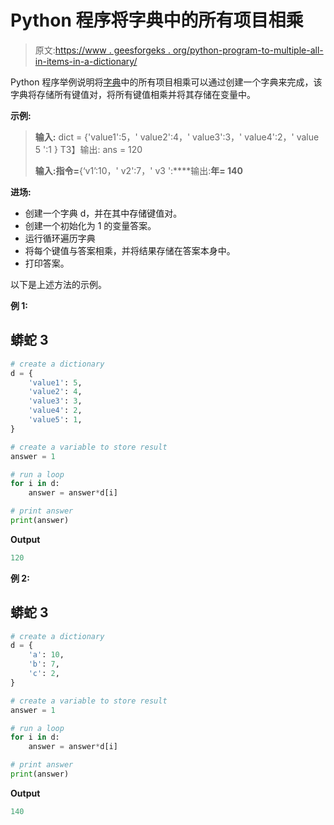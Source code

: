 # Python 程序将字典中的所有项目相乘

> 原文:[https://www . geesforgeks . org/python-program-to-multiple-all-in-items-in-a-dictionary/](https://www.geeksforgeeks.org/python-program-to-multiply-all-the-items-in-a-dictionary/)

Python 程序举例说明将[字典](https://www.geeksforgeeks.org/python-dictionary/)中的所有项目相乘可以通过创建一个字典来完成，该字典将存储所有键值对，将所有键值相乘并将其存储在变量中。

**示例:**

> **输入:** dict = {'value1':5，' value2':4，' value3':3，' value4':2，' value 5 ':1 }
> T3】输出: ans = 120
> 
> **输入:**指令**=**{‘v1’:10，' v2':7，' v3 ':****输出:**年= 140**

**进场:**

*   创建一个字典 d，并在其中存储键值对。
*   创建一个初始化为 1 的变量答案。
*   运行循环遍历字典
*   将每个键值与答案相乘，并将结果存储在答案本身中。
*   打印答案。

以下是上述方法的示例。

**例 1:**

## 蟒蛇 3

```py
# create a dictionary
d = {
    'value1': 5,
    'value2': 4,
    'value3': 3,
    'value4': 2,
    'value5': 1,
}

# create a variable to store result
answer = 1

# run a loop
for i in d:
    answer = answer*d[i]

# print answer
print(answer)
```

**Output**

```py
120

```

**例 2:**

## 蟒蛇 3

```py
# create a dictionary
d = {
    'a': 10,
    'b': 7,
    'c': 2,
}

# create a variable to store result
answer = 1

# run a loop
for i in d:
    answer = answer*d[i]

# print answer
print(answer)
```

**Output**

```py
140

```